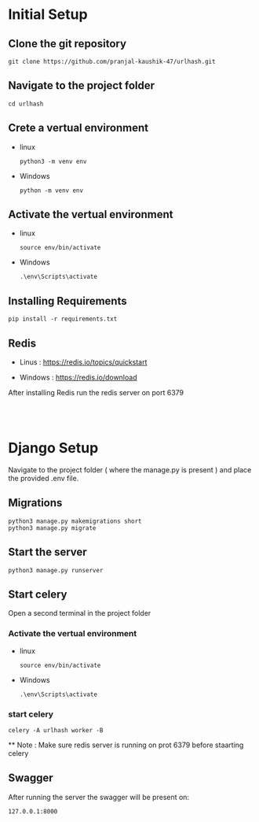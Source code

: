 <h1>
Initial Setup
</h1>

<h2>
Clone the git repository
</h2>

```
git clone https://github.com/pranjal-kaushik-47/urlhash.git
```

<h2>
Navigate to the project folder
</h2>

```
cd urlhash
```

<h2>
Crete a vertual environment
</h2>

* linux

    ```
    python3 -m venv env
    ```

* Windows
    ```
    python -m venv env
    ```

<h2>
Activate the vertual environment
</h2>

* linux

    ```
    source env/bin/activate
    ```

* Windows
    ```
    .\env\Scripts\activate
    ```

<h2>
Installing Requirements
</h2>

```
pip install -r requirements.txt
```

<h2>
Redis
</h2>

* Linus : https://redis.io/topics/quickstart

* Windows : https://redis.io/download

After installing Redis run the redis server on port 6379

<br>
<br>

<h1>
Django Setup
</h1>

Navigate to the project folder ( where the manage.py is present ) and place the provided .env file.

<h2>
Migrations
</h2>

```
python3 manage.py makemigrations short
python3 manage.py migrate
```

<h2>
Start the server
</h2>

```
python3 manage.py runserver
```

<h2>
Start celery
</h2>
Open a second terminal in the project folder

<br>

<h3>
Activate the vertual environment
</h3>

* linux

    ```
    source env/bin/activate
    ```

* Windows
    ```
    .\env\Scripts\activate
    ```

<h3>
start celery
</h3>

```
celery -A urlhash worker -B
```

** Note : Make sure redis server is running on prot 6379 before staarting celery

<h2>
Swagger
</h2>

After running the server the swagger will be present on:

```
127.0.0.1:8000
```